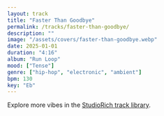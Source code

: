 ```yaml
---
layout: track
title: "Faster Than Goodbye"
permalink: /tracks/faster-than-goodbye/
description: ""
image: "/assets/covers/faster-than-goodbye.webp"
date: 2025-01-01
duration: "4:16"
album: "Run Loop"
mood: ["Tense"]
genre: ["hip-hop", "electronic", "ambient"]
bpm: 130
key: "Eb"
---
```


Explore more vibes in the [StudioRich track library](/tracks/).
